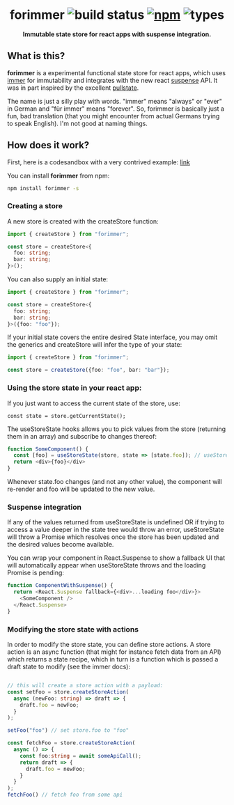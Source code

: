 <h1 align="center">forimmer <img alt="build status" src="https://travis-ci.org/michael-klein/simmer.js.svg?branch=master" /> <a href="https://www.npmjs.com/package/forimmer" rel="nofollow"> <img alt="npm" src="https://camo.githubusercontent.com/c374bcf36b575ebdbcf7115f0127333f32e99cdb/68747470733a2f2f696d672e736869656c64732e696f2f6e706d2f762f666f72696d6d6572" data-canonical-src="https://img.shields.io/npm/v/forimmer" style="max-width:100%;"></a> <img alt="types" src="https://badgen.net/npm/types/tslib"></h1>
<div align="center"><b>Immutable state store for react apps with suspense integration.</b></div>

## What is this?

**forimmer** is a experimental functional state store for react apps, which uses [immer](https://github.com/immerjs/immer) for immutability and integrates with the new react [suspense](https://reactjs.org/docs/concurrent-mode-suspense.html) API. It was in part inspired by the excellent [pullstate](https://github.com/lostpebble/pullstate).

The name is just a silly play with words. "immer" means "always" or "ever" in German and "für immer" means "forever". So, forimmer is basically just a fun, bad translation (that you might encounter from actual Germans trying to speak English). I'm not good at naming things.

## How does it work?

First, here is a codesandbox with a very contrived example:
[link](https://codesandbox.io/s/mystifying-leaf-bec9j?fontsize=14&hidenavigation=1&theme=dark)

You can install **forimmer** from npm:
```bash
npm install forimmer -s
```

### Creating a store

A new store is created with the createStore function:
```typescript
import { createStore } from "forimmer";

const store = createStore<{
  foo: string;
  bar: string;
}>();
```
You can also supply an initial state:
```typescript
import { createStore } from "forimmer";

const store = createStore<{
  foo: string;
  bar: string;
}>({foo: "foo"});
```

If your initial state covers the entire desired State interface, you may omit the generics and createStore will infer the type of your state:
```typescript
import { createStore } from "forimmer";

const store = createStore({foo: "foo", bar: "bar"});
```

### Using the store state in your react app:

If you just want to access the current state of the store, use:
```
const state = store.getCurrentState();
```

The useStoreState hooks allows you to pick values from the store (returning them in an array) and subscribe to changes thereof:
```typescript
function SomeComponent() {
  const [foo] = useStoreState(store, state => [state.foo]); // useStoreState will infer the type of foo
  return <div>{foo}</div>
}
```
Whenever state.foo changes (and not any other value), the component will re-render and foo will be updated to the new value.

### Suspense integration

If any of the values returned from useStoreState is undefined OR if trying to access a value deeper in the state tree would throw an error, useStoreState will throw a Promise which resolves once the store has been updated and the desired values become available.

You can wrap your component in React.Suspense to show a fallback UI that will automatically appear when useStoreState throws and the loading Promise is pending:
```typescript
function ComponentWithSuspense() {
  return <React.Suspense fallback={<div>...loading foo</div>}>
    <SomeComponent />
  </React.Suspense>
}
```

### Modifying the store state with actions

In order to modify the store state, you can define store actions. A store action is an async function (that might for instance fetch data from an API) which returns a state recipe, which in turn is a function which is passed a draft state to modify (see the immer docs):
```typescript

// this will create a store action with a payload:
const setFoo = store.createStoreAction(
  async (newFoo: string) => draft => {
    draft.foo = newFoo;
  }
);

setFoo("foo") // set store.foo to "foo"

const fetchFoo = store.createStoreAction(
  async () => {
    const foo:string = await someApiCall();
    return draft => {
      draft.foo = newFoo;
    }
  }
);
fetchFoo() // fetch foo from some api
```

